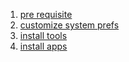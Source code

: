 1. [pre requisite](_1_pre_requisite-v1.md)
2. [customize system prefs](_2_customize_system_prefs.md)
3. [install tools](_3_install_tools_v1.md)
4. [install apps](_4_install_apps_v1.md)